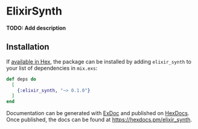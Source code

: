 # ElixirSynth

**TODO: Add description**

## Installation

If [available in Hex](https://hex.pm/docs/publish), the package can be installed
by adding `elixir_synth` to your list of dependencies in `mix.exs`:

```elixir
def deps do
  [
    {:elixir_synth, "~> 0.1.0"}
  ]
end
```

Documentation can be generated with [ExDoc](https://github.com/elixir-lang/ex_doc)
and published on [HexDocs](https://hexdocs.pm). Once published, the docs can
be found at <https://hexdocs.pm/elixir_synth>.

